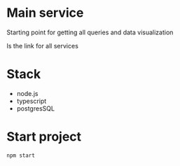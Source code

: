 # Main service

Starting point for getting all queries and data visualization

Is the link for all services

# Stack

- node.js
- typescript
- postgresSQL

# Start project

```bash
npm start
```